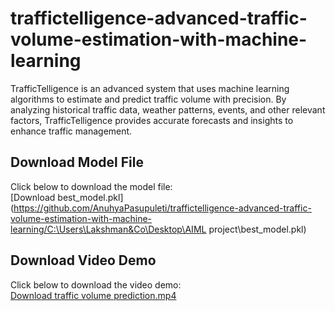 # traffictelligence-advanced-traffic-volume-estimation-with-machine-learning
TrafficTelligence is an advanced system that uses machine learning algorithms to estimate and predict traffic volume with precision. By analyzing historical traffic data, weather patterns, events, and other relevant factors, TrafficTelligence provides accurate forecasts and insights to enhance traffic management.


## Download Model File  
Click below to download the model file:  
[Download best_model.pkl](https://github.com/AnuhyaPasupuleti/traffictelligence-advanced-traffic-volume-estimation-with-machine-learning/C:\Users\Lakshman&Co\Desktop\AIML project\best_model.pkl)

## Download Video Demo  
Click below to download the video demo:  
[Download traffic volume prediction.mp4](https://github.com/AnuhyaPasupuleti/traffictelligence-advanced-traffic-volume-estimation-with-machine-learning/blob/main/Video%20Demo/traffic-volume-prediction-videoDemo.mp4)
